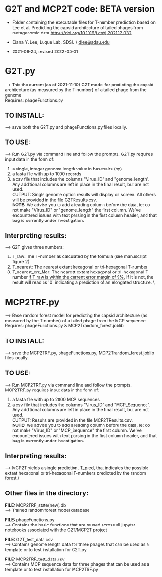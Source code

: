 
# G2T and MCP2T code: BETA version

- Folder containing the executable files for T-number prediction based on Lee et al. Predicting the capsid architecture of tailed phages from metagenomic data https://doi.org/10.1016/j.csbj.2021.12.032

- Diana Y. Lee, Luque Lab, SDSU / dlee@sdsu.edu
- 2021-09-24, revised 2022-05-01



# G2T.py
--> This the current (as of 2021-11-10) G2T model for predicting the capsid architecture (as measured by the T-number) of a tailed phage from the genome\
Requires: phageFunctions.py

## TO INSTALL:
--> save both the G2T.py and phageFunctions.py files locally.

## TO USE:
--> Run G2T.py via command line and follow the prompts. G2T.py requires input data in the form of:
1. a single, integer genome length value in basepairs (bp)
2. a fasta file with up to 1000 records
3. a csv file that includes the columns "Virus_ID" and "genome_length". Any additional columns are left in place in the final result, but are not used.\
    OUTPUT: Single genome option results will display on screen. All others will be provided in the file G2TResults.csv. \
    **NOTE:** We advise you to add a leading column before the data, ie: do not make "Virus_ID" or "genome_length" the first column. 
    We've encountered issues with text parsing in the first column header, and that bug is currently under investigation.

## Interpreting results:
--> G2T gives three numbers:
1. T_raw: The T-number as calculated by the formula (see manuscript, figure 2)
2. T_nearest: The nearest extant hexagonal or tri-hexagonal T-number
3. T_nearest_err_Mar: The nearest extant hexagonal or tri-hexagonal T-number <ins>if T raw is within the current error margin of 9%.</ins> If it is not, the result will read as '0' indicating a prediction of an elongated structure. \

# MCP2TRF.py
--> Base random forest model for predicting the capsid architecture (as measured by the T-number) of a tailed phage from the MCP sequence \
Requires: phageFunctions.py & MCP2Trandom_forest.joblib

## TO INSTALL:
--> save the MCP2TRF.py, phageFunctions.py, MCP2Trandom_forest.joblib files locally.

## TO USE:
--> Run MCP2TRF.py via command line and follow the prompts. MCP2TRF.py requires input data in the form of:
1. a fasta file with up to 2000 MCP sequences
2. a csv file that includes the columns "Virus_ID" and "MCP_Sequence". Any additional columns are left in place in the final result, but are not used.\
    OUTPUT: Results are provided in the file MCP2TResults.csv. \
    **NOTE:** We advise you to add a leading column before the data, ie: do not make "Virus_ID" or "MCP_Sequence" the first column. 
    We've encountered issues with text parsing in the first column header, and that bug is currently under investigation.

## Interpreting results:
--> MCP2T yields a single prediction, T_pred, that indicates the possible extant hexagonal or tri-hexagonal T-numbers predicted by the random forest.\ 




## Other files in the directory:
**FILE:** MCP2TRF_state(new).db \
--> Trained random forest model database

**FILE:** phageFunctions.py \
--> Contains the basic functions that are reused across all jupyter notebooks associated with the G2T/MCP2T project

**FILE:** G2T_test_data.csv \
--> Contains genome length data for three phages that can be used as a template or to test installation for G2T.py

**FILE:** MCP2TRF_test_data.csv \
--> Contains MCP sequence data for three phages that can be used as a template or to test installation for MCP2TRF.py

